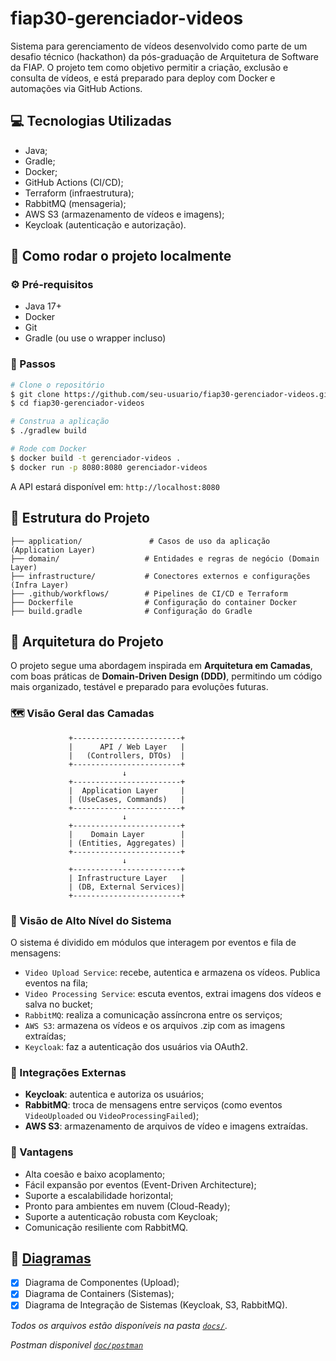 
# fiap30-gerenciador-videos

Sistema para gerenciamento de vídeos desenvolvido como parte de um desafio técnico (hackathon) da pós-graduação de Arquitetura de Software da FIAP. O projeto tem como objetivo permitir a criação, exclusão e consulta de vídeos, e está preparado para deploy com Docker e automações via GitHub Actions.

## :computer: Tecnologias Utilizadas

- Java;
- Gradle;
- Docker;
- GitHub Actions (CI/CD);
- Terraform (infraestrutura);
- RabbitMQ (mensageria);
- AWS S3 (armazenamento de vídeos e imagens);
- Keycloak (autenticação e autorização).

## :wrench: Como rodar o projeto localmente

### ⚙️ Pré-requisitos

- Java 17+
- Docker
- Git
- Gradle (ou use o wrapper incluso)

### 🚀 Passos

```bash
# Clone o repositório
$ git clone https://github.com/seu-usuario/fiap30-gerenciador-videos.git
$ cd fiap30-gerenciador-videos

# Construa a aplicação
$ ./gradlew build

# Rode com Docker
$ docker build -t gerenciador-videos .
$ docker run -p 8080:8080 gerenciador-videos
```

A API estará disponível em: `http://localhost:8080`

## :file_folder: Estrutura do Projeto

```
├── application/               # Casos de uso da aplicação (Application Layer)
├── domain/                   # Entidades e regras de negócio (Domain Layer)
├── infrastructure/           # Conectores externos e configurações (Infra Layer)
├── .github/workflows/        # Pipelines de CI/CD e Terraform
├── Dockerfile                # Configuração do container Docker
├── build.gradle              # Configuração do Gradle
```

## 🧱 Arquitetura do Projeto

O projeto segue uma abordagem inspirada em **Arquitetura em Camadas**, com boas práticas de **Domain-Driven Design (DDD)**, permitindo um código mais organizado, testável e preparado para evoluções futuras.

### 🗺️ Visão Geral das Camadas

```
             +------------------------+
             |      API / Web Layer   |
             |   (Controllers, DTOs)  |
             +------------------------+
                         ↓
             +------------------------+
             |  Application Layer     |
             | (UseCases, Commands)   |
             +------------------------+
                         ↓
             +------------------------+
             |    Domain Layer        |
             | (Entities, Aggregates) |
             +------------------------+
                         ↓
             +------------------------+
             | Infrastructure Layer   |
             | (DB, External Services)|
             +------------------------+
```

### 🧩 Visão de Alto Nível do Sistema

O sistema é dividido em módulos que interagem por eventos e fila de mensagens:

- `Video Upload Service`: recebe, autentica e armazena os vídeos. Publica eventos na fila;
- `Video Processing Service`: escuta eventos, extrai imagens dos vídeos e salva no bucket;
- `RabbitMQ`: realiza a comunicação assíncrona entre os serviços;
- `AWS S3`: armazena os vídeos e os arquivos .zip com as imagens extraídas;
- `Keycloak`: faz a autenticação dos usuários via OAuth2.

### 🔗 Integrações Externas

- **Keycloak**: autentica e autoriza os usuários;
- **RabbitMQ**: troca de mensagens entre serviços (como eventos `VideoUploaded` ou `VideoProcessingFailed`);
- **AWS S3**: armazenamento de arquivos de vídeo e imagens extraídas.

### 🌟 Vantagens

- Alta coesão e baixo acoplamento;
- Fácil expansão por eventos (Event-Driven Architecture);
- Suporte a escalabilidade horizontal;
- Pronto para ambientes em nuvem (Cloud-Ready);
- Suporte a autenticação robusta com Keycloak;
- Comunicação resiliente com RabbitMQ.

## :bookmark_tabs: [Diagramas](./docs)

- [x] Diagrama de Componentes (Upload);
- [x] Diagrama de Containers (Sistemas);
- [x] Diagrama de Integração de Sistemas (Keycloak, S3, RabbitMQ).

*Todos os arquivos estão disponíveis na pasta [`docs/`](./docs).*

*Postman disponivel [`doc/postman`](./doc/postman)*
